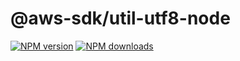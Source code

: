 # @aws-sdk/util-utf8-node

[![NPM version](https://img.shields.io/npm/v/@aws-sdk/util-utf8-node/rc.svg)](https://www.npmjs.com/package/@aws-sdk/util-utf8-node)
[![NPM downloads](https://img.shields.io/npm/dm/@aws-sdk/util-utf8-node.svg)](https://www.npmjs.com/package/@aws-sdk/util-utf8-node)
